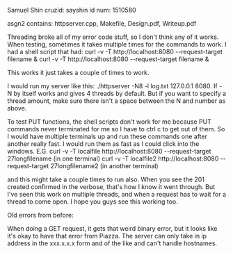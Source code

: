 Samuel Shin
cruzid: sayshin
id num: 1510580

asgn2 contains: httpserver.cpp, Makefile, Design.pdf, Writeup.pdf

Threading broke all of my error code stuff, so I don't think any of it works. When testing, sometimes it takes multiple times for the commands to work. I had a shell script that had: 
curl -v -T http://localhost:8080 --request-target filename &
curl -v -T http://localhost:8080 --request-target filename &

This works it just takes a couple of times to work.

I would run my server like this: ./httpserver -N8 -l log.txt 127.0.0.1 8080. If -N by itself works and gives 4 threads by default. But if you want to specify a thread amount, make sure there isn't a space
between the N and number as above. 

To test PUT functions, the shell scripts don't work for me because PUT commands never terminated for me so I have to ctrl c to get out of them. So I would have multiple terminals up and run these commands
one after another really fast. I would run them as fast as I could click into the windows. 
E.G.
curl -v -T localfile http://localhost:8080 --request-target 27longfilename (in one terminal)
curl -v -T localfile2 http://localhost:8080 --request-target 27longfilename2 (in another terminal)

and this might take a couple times to run also. When you see the 201 created confirmed in the verbose, that's how I know it went through. But I've seen this work on multiple threads, and when a request has 
to wait for a thread to come open. I hope you guys see this working too. 

Old errors from before: 

When doing a GET request, it gets that weird binary error, but it looks like it's okay to have that error from Piazza. 
The server can only take in ip address in the xxx.x.x.x form and of the like and can't handle hostnames.
